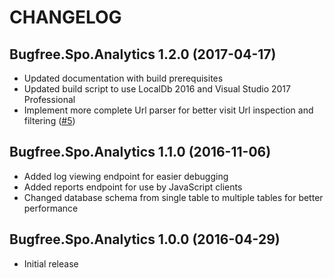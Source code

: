 # CHANGELOG

## Bugfree.Spo.Analytics 1.2.0 (2017-04-17)

* Updated documentation with build prerequisites
* Updated build script to use LocalDb 2016 and Visual Studio 2017 Professional
* Implement more complete Url parser for better visit Url inspection and filtering ([#5](https://github.com/ronnieholm/Bugfree.Spo.Analytics/issues/5))

## Bugfree.Spo.Analytics 1.1.0 (2016-11-06)

* Added log viewing endpoint for easier debugging
* Added reports endpoint for use by JavaScript clients
* Changed database schema from single table to multiple tables for better performance

## Bugfree.Spo.Analytics 1.0.0 (2016-04-29)

* Initial release